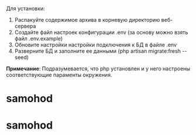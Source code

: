 Для установки:<br>
1. Распакуйте содержимое архива в корневую директорию веб-сервера
2. Создайте файл настроек конфигурации .env (за основу можно взять файл .env.example)
3. Обновите настройки настройки подключения к БД в файле .env
4. Разверните БД и заполните ее данными (php artisan migrate:fresh --seed)

**Примечание**: Подразумевается, что php установлен и у него настроены
соответствующие параменты окружения.
# samohod
# samohod
